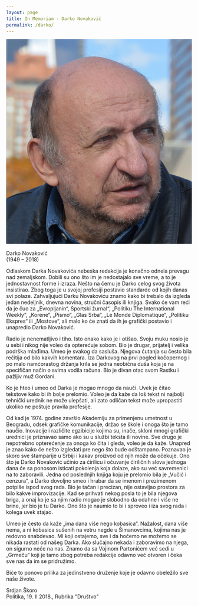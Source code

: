 ```yaml
---
layout: page
title: In Memoriam - Darko Novaković
permalink: /darko/
---
```


![](/images/darko.jpeg)


Darko Novaković  
(1949 – 2018)  

  
  
Odlaskom Darka Novakovića nebeska redakcija je konačno odnela prevagu nad zemaljskom. Dobili su ono što im je nedostajalo sve vreme, a to je jednostavnost forme i izraza. Nešto na čemu je Darko celog svog života insistirao. Zbog toga je u svojoj profesiji postavio standarde od kojih danas svi polaze. Zahvaljujući Darku Novakoviću znamo kako bi trebalo da izgleda jedan nedeljnik, dnevna novina, stručni časopis ili knjiga. Svako će vam reći da je čuo za „Evropljanin“, Sportski žurnal“, „Politiku The International Weekly“, „Korene“, „Pismo“,  „Glas Srba“, „Le Monde Diplomatique“, „Politiku Ekspres“ ili „Mostove“, ali malo ko će znati da ih je grafički postavio i unapredio Darko Novaković.  

Radio je nenematljivo i tiho. Isto onako kako je i otišao. Svoju muku nosio je u sebi i nikog nije voleo da opterećuje sobom. Bio je drugar, prijatelj i velika podrška mlađima. Umeo je svakog da sasluša. Njegova ćutanja su često bila rečitija od bilo kakvih komentara. Iza Darkovog na prvi pogled kočopernog i po malo namćorastog držanja krila se jedna neobična duša koja je na specifičan način o svima vodila računa. Bio je divan otac svom Rastku i pažljiv muž Gordani.  

Ko je hteo i umeo od Darka je mogao mnogo da nauči. Uvek je čitao tekstove kako bi ih bolje prelomio. Voleo je da kaže da loš tekst ni najbolji tehnički urednik ne može ulepšati, ali zato odličan tekst može upropastiti ukoliko ne poštuje pravila profesije.  

Od kad je 1974. godine završio Akademiju za primenjenu umetnost u Beogradu, odsek grafičke komunikacije,  držao se škole i onoga što je tamo naučio. Inovacije i različite egzibicije kojima su, inače, skloni mnogi grafički urednici je priznavao samo ako su u službi teksta ili novine. Sve drugo je nepotrebno opterećenje za onoga ko čita i gleda, voleo je da kaže. Unapred je znao kako će nešto izgledati pre nego što bude odštampano. Poznavao je skoro sve štamparije u Srbiji i kakav proizvod od njih može da očekuje.
Ono što je Darko Novaković učinio za ćirilicu i očuvanje ćiriličnih slova jednoga dana će sa ponosom isticati pokolenja koja dolaze, ako su već savremenici na to zaboravili. Jedna od poslednjih knjiga koju je prelomio bila je „Vučić i cenzura“, a Darko dovoljno smeo i hrabar da se imenom i prezimenom potpiše ispod svog rada. Bio je tačan i precizan, nije ostavljao prostora za bilo kakve improvizacije. Kad se prihvati nekog posla to je bila njegova briga, a onaj ko je sa njim radio mogao je slobodno da odahne i više ne brine, jer bio je tu Darko. Ono što je naumio to bi i sproveo i iza svog rada i kolega uvek stajao.  

Umeo je često da kaže „ima dana više nego kobasica“. Nažalost, dana više nema, a ni kobasica sušenih na vetru negde u Šimanovcima, kojima nas je redovno snabdevao. Mi koji ostajemo, sve i da hoćemo ne možemo se nikada rastati od našeg Darka. Ako slučajno nekada i zaboravimo na njega, on sigurno neće na nas. Znamo da sa Vojinom Partonićem već sedi u „Grmeču“ koji je tamo zbog potreba redakcije odavno već otvoren i čeka sve nas da im se pridružimo.  

Biće to ponovo prilika za jedinstveno druženje koje je odavno obeležilo sve naše živote.  
  
  
Srdjan Škoro  
Politika, 19. II 2018., Rubrika "Društvo"
